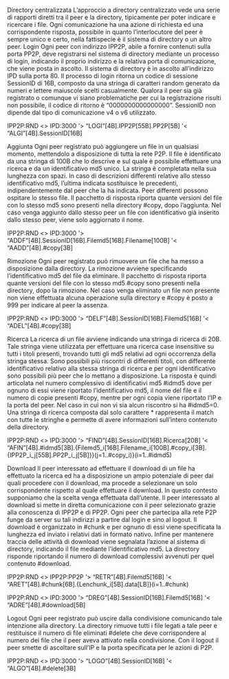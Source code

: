 Directory centralizzata
L’approccio a directory centralizzato vede una serie di rapporti diretti tra il peer e la directory, tipicamente per poter indicare e ricercare i file.  Ogni comunicazione ha una azione di richiesta ed una corrispondente risposta, possibile in quanto l’interlocutore del peer è sempre unico e certo, nella fattispecie è il sistema di directory o un altro peer.
Login
Ogni peer con indirizzo IPP2P, abile a fornire contenuti sulla porta PP2P, deve registrarsi nel sistema di directory mediante un processo di login, indicando il proprio indirizzo e la relativa porta di comunicazione, che viene posta in ascolto. Il sistema di directory è in ascolto all’indirizzo IPD sulla porta 80. Il processo di login ritorna un codice di sessione SessionID di 16B, composto da una stringa di caratteri random generato da numeri e lettere maiuscole scelti casualmente. Qualora il peer sia già registrato o comunque vi siano problematiche per cui la registrazione risulti non possibile, il codice di ritorno è “0000000000000000”. SessionID non dipende dal tipo di comunicazione v4 o v6 utilizzato.

IPP2P:RND <> IPD:3000
'> “LOGI”[4B].IPP2P[55B].PP2P[5B]
'< “ALGI”[4B].SessionID[16B]

Aggiunta
Ogni peer registrato può aggiungere un file in un qualsiasi momento, mettendolo a disposizione di tutta la rete P2P. Il file è identificato da una stringa di 100B che lo descrive e sul quale è possibile effettuare una ricerca e da un identificativo md5 unico. La stringa è completata nella sua lunghezza con spazi. In caso di descrizioni differenti relative allo stesso identificativo md5, l’ultima indicata sostituisce le precedenti, indipendentemente dal peer che la ha indicata. Peer differenti possono ospitare lo stesso file. Il pacchetto di risposta riporta quante versioni del file con lo stesso md5 sono presenti nella directory #copy, dopo l’aggiunta. Nel caso venga aggiunto dallo stesso peer un file con identificativo già inserito dallo stesso peer, viene solo aggiornato il nome.

IPP2P:RND <> IPD:3000
'> “ADDF”[4B].SessionID[16B].Filemd5[16B].Filename[100B]
'< “AADD”[4B].#copy[3B]

Rimozione
Ogni peer registrato può rimuovere un file che ha messo a disposizione dalla directory. La rimozione avviene specificando l’identificativo md5 del file da eliminare. Il pacchetto di risposta riporta quante versioni del file con lo stesso md5 #copy sono presenti nella directory, dopo la rimozione. Nel caso venga eliminato un file non presente non viene effettuata alcuna operazione sulla directory e #copy è posto a 999 per indicare al peer la assenza.

IPP2P:RND <> IPD:3000
'> “DELF”[4B].SessionID[16B].Filemd5[16B]
'< “ADEL”[4B].#copy[3B]

Ricerca
La ricerca di un file avviene indicando una stringa di ricerca di 20B. Tale stringa viene utilizzata per effettuare una ricerca case insensitive su tutti i titoli presenti, trovando tutti gli md5 relativi ad ogni occorrenza della stringa stessa. Sono possibili più riscontri di differenti titoli, con differente identificativo relativo alla stessa stringa di ricerca e per ogni identificativo sono possibili più peer che lo mettano a disposizione. La risposta è quindi articolata nel numero complessivo di identificativi md5 #idmd5 dove per ognuno di essi viene riportato l’identificativo md5, il nome del file e il numero di copie presenti #copy, mentre per ogni copia viene riportato l’IP e la porta del peer. Nel caso in cui non vi sia alcun riscontro si ha #idmd5=0. Una stringa di ricerca composta dal solo carattere * rappresenta il match con tutte le stringhe e permette di avere informazioni sull’intero contenuto della directory.

IPP2P:RND <> IPD:3000
'> “FIND”[4B].SessionID[16B].Ricerca[20B]
'< “AFIN”[4B].#idmd5[3B].{Filemd5_i[16B].Filename_i[100B].#copy_i[3B].
{IPP2P_i_j[55B].PP2P_i_j[5B]}}(j=1..#copy_i)}(i=1..#idmd5)

Download
Il peer interessato ad effettuare il download di un file ha effettuato la ricerca ed ha a disposizione un ampio potenziale di peer dai quali procedere con il download, ma procede a selezionare un solo corrispondente rispetto al quale effettuare il download. In questo contesto supponiamo che la scelta venga effettuata dall’utente. Il peer interessato al download si mette in diretta comunicazione con il peer selezionato grazie alla conoscenza di IPP2P e di PP2P. Ogni peer che partecipa alla rete P2P funge da server su tali indirizzi a partire dal login e sino al logout. Il download è organizzato in #chunk e per ognuno di essi viene specificata la lunghezza ed inviato i relativi dati in formato nativo. Infine per mantenere traccia delle attività di download viene segnalata l’azione al sistema di directory, indicando il file mediante l’identificativo md5. La directory risponde riportando il numero di download complessivi avvenuti per quel contenuto #download.

IPP2P:RND <> IPP2P:PP2P
'> “RETR”[4B].Filemd5[16B]
'< “ARET”[4B].#chunk[6B].{Lenchunk_i[5B].data[LB]}(i=1..#chunk)

IPP2P:RND <> IPD:3000
'> “DREG”[4B].SessionID[16B].Filemd5[16B]
'< “ADRE”[4B].#download[5B]

Logout
Ogni peer registrato può uscire dalla condivisione comunicando tale intenzione alla directory. La directory rimuove tutti i file legati a tale peer e restituisce il numero di file eliminati #delete che deve corrispondere al numero dei file che il peer aveva attivato nella condivisione. Con il logout il peer smette di ascoltare sull’IP e la porta specificata per le azioni di P2P.

IPP2P:RND <> IPD:3000
'> “LOGO”[4B].SessionID[16B]
'< “ALGO”[4B].#delete[3B]

